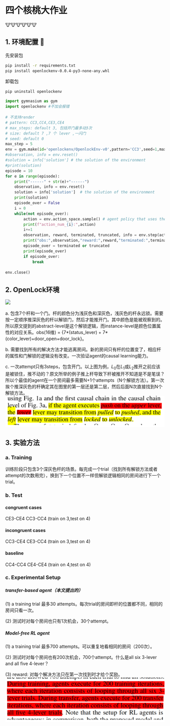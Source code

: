 # 四个核桃大作业

🐮🐮🐮🐮🐮🐮


## 1. 环境配置 :wrench:  

先安装包
```bash
pip install -r requirements.txt
pip install openlockenv-0.0.4-py3-none-any.whl
```

卸载包
```bash
pip uninstall openlockenv
```

```python
import gymnasium as gym
import openlockenv #不加会报错

# 不支持render
# pattern: CC3,CC4,CE3,CE4
# max_steps: default 3, 包括开门最多动3次
# size: default 7 ,7 个 lever ,一闪门
# seed: default 0
max_step = 5
env = gym.make(id='openlockenv/OpenlockEnv-v0',pattern='CC3',seed=1,max_step=max_step)
#observation, info = env.reset()
#solution = info['solution'] # the solution of the environment
#print(solution)
episode = 10
for e in range(episode):
    print("------" + str(e)+"------")
    observation, info = env.reset()
    solution = info['solution']  # the solution of the environment
    print(solution)
    episode_over = False
    i = 0
    while(not episode_over):
        action = env.action_space.sample() # agent policy that uses the observation and info
        print(f"action_num_{i}:",action)
        i+=1
        observation, reward, terminated, truncated, info = env.step(action) #
        print("obs:",observation,"reward:",reward,"terminated:",terminated, "truncated:",truncated)
        episode_over = terminated or truncated
        print(episode_over)
        if episode_over:
            break

env.close()
```
## 2. OpenLock环境
![](https://camo.githubusercontent.com/9e206156f9295b836f2e661d471d76f36828d6d00a111d1d34a7b11c0b0a495b/687474703a2f2f7777772e6d6a65646d6f6e64732e636f6d2f70726f6a656374732f4f70656e4c6f636b2f436f6753636931385f6f70656e6c6f636b5f736f6c7574696f6e732e676966)

a. 包含7个杆和一个门。杆的颜色分为浅灰色和深灰色，浅灰色的杆永远锁。需要按一定顺序推深灰色的杆以解锁门，然后才能推开门。其中颜色是能被观察到的。所以原文提到的abstract-level是这个解锁逻辑，而instance-level是颜色位置属性的对应关系。obs(16维) = {7*(status_lever) + 7*(color_lever)+door_open+door_lock}。

b. 需要找到所有的解决方法才能逃离房间。新的房间只有杆的位置变了，相应杆的属性和门解锁的逻辑没有改变。一次验证agent的causal learning能力。

c. 一次attempt只有3steps，包含开门。以上图为例，$L_0$在$L_1$或$L_2$推开之前应该是被锁住，推不动的？原文所举的例子推上杆导致下杆被推开不知道是不是笔误？所以个最佳的agent在一个房间最多需要N+1个attempts（N个解锁方法）。第一次挨个推深灰色的杆确定其在图里的第一层还是第二层，然后后面N次直接找到N个解锁方法。
![b](figs/1.png)

## 3. 实验方法

### a. Training
训练阶段只包含3个深灰色杆的场景。每完成一个trial（找到所有解锁方法或者attempt的次数用完），换到下一个位置不一样但解锁逻辑相同的房间进行下一个trial。
### b. Test
#### congruent cases
CE3-CE4 CC3-CC4 (train on 3,test on 4)
#### incongruent cases
CC3-CE4 CE3-CC4 (train on 3,test on 4)
#### baseline
CC4-CC4 CE4-CE4 (train on 4,test on 4)

### c. Experimental Setup
##### transfer-based agent（本文提出的）
(1) a training trial 最多30 attempts。每次trial的房间即杆的位置都不同，相同的房间只看一次。

(2) 测试时对每个房间也只有1次机会，30个attempt。
##### Model-free RL agent
(1) a training trial 最多700 attempts。可以重复地看相同的房间（200次）。

(2) 测试时对每个房间也有200次机会，700个attempt。什么是all six 3-lever and all five 4-lever？

(3) reward: 对每个解决方法只在第一次找到时才给个奖励。
![2](figs/2.png)
